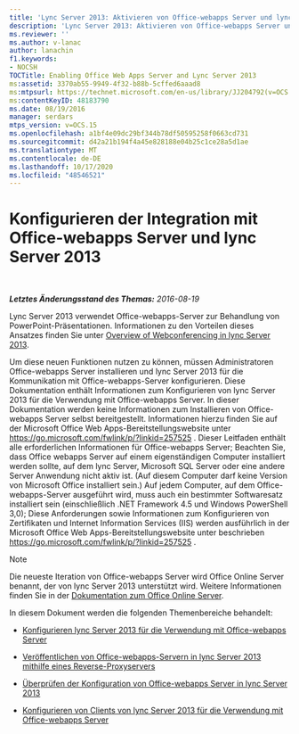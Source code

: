 ```yaml
---
title: 'Lync Server 2013: Aktivieren von Office-webapps Server und lync Server 2013'
description: 'Lync Server 2013: Aktivieren von Office-webapps Server und lync Server 2013.'
ms.reviewer: ''
ms.author: v-lanac
author: lanachin
f1.keywords:
- NOCSH
TOCTitle: Enabling Office Web Apps Server and Lync Server 2013
ms:assetid: 3370ab55-9949-4f32-b88b-5cffed6aaad8
ms:mtpsurl: https://technet.microsoft.com/en-us/library/JJ204792(v=OCS.15)
ms:contentKeyID: 48183790
ms.date: 08/19/2016
manager: serdars
mtps_version: v=OCS.15
ms.openlocfilehash: a1bf4e09dc29bf344b78df50595258f0663cd731
ms.sourcegitcommit: d42a21b194f4a45e828188e04b25c1ce28a5d1ae
ms.translationtype: MT
ms.contentlocale: de-DE
ms.lasthandoff: 10/17/2020
ms.locfileid: "48546521"
---
```

# <a name="configuring-integration-with-office-web-apps-server-and-lync-server-2013"></a>Konfigurieren der Integration mit Office-webapps Server und lync Server 2013

<div data-xmlns="http://www.w3.org/1999/xhtml">

<div class="topic" data-xmlns="http://www.w3.org/1999/xhtml" data-msxsl="urn:schemas-microsoft-com:xslt" data-cs="https://msdn.microsoft.com/">

<div data-asp="https://msdn2.microsoft.com/asp">



</div>

<div id="mainSection">

<div id="mainBody">

<span> </span>

_**Letztes Änderungsstand des Themas:** 2016-08-19_

Lync Server 2013 verwendet Office-webapps-Server zur Behandlung von PowerPoint-Präsentationen. Informationen zu den Vorteilen dieses Ansatzes finden Sie unter [Overview of Webconferencing in lync Server 2013](lync-server-2013-web-conferencing-overview.md).

Um diese neuen Funktionen nutzen zu können, müssen Administratoren Office-webapps Server installieren und lync Server 2013 für die Kommunikation mit Office-webapps-Server konfigurieren. Diese Dokumentation enthält Informationen zum Konfigurieren von lync Server 2013 für die Verwendung mit Office-webapps Server. In dieser Dokumentation werden keine Informationen zum Installieren von Office-webapps Server selbst bereitgestellt. Informationen hierzu finden Sie auf der Microsoft Office Web Apps-Bereitstellungswebsite unter <https://go.microsoft.com/fwlink/p/?linkid=257525> . Dieser Leitfaden enthält alle erforderlichen Informationen für Office-webapps Server; Beachten Sie, dass Office webapps Server auf einem eigenständigen Computer installiert werden sollte, auf dem lync Server, Microsoft SQL Server oder eine andere Server Anwendung nicht aktiv ist. (Auf diesem Computer darf keine Version von Microsoft Office installiert sein.) Auf jedem Computer, auf dem Office-webapps-Server ausgeführt wird, muss auch ein bestimmter Softwaresatz installiert sein (einschließlich .NET Framework 4.5 und Windows PowerShell 3,0); Diese Anforderungen sowie Informationen zum Konfigurieren von Zertifikaten und Internet Information Services (IIS) werden ausführlich in der Microsoft Office Web Apps-Bereitstellungswebsite unter beschrieben <https://go.microsoft.com/fwlink/p/?linkid=257525> .

<div>


> [!NOTE]  
> Die neueste Iteration von Office-webapps Server wird Office Online Server benannt, der von lync Server 2013 unterstützt wird. Weitere Informationen finden Sie in der <A href="https://technet.microsoft.com/library/jj219456(v=office.16).aspx">Dokumentation zum Office Online Server</A>.



</div>

In diesem Dokument werden die folgenden Themenbereiche behandelt:

  - [Konfigurieren lync Server 2013 für die Verwendung mit Office-webapps Server](lync-server-2013-configuring-lync-server-2013-to-work-with-office-web-apps-server.md)

  - [Veröffentlichen von Office-webapps-Servern in lync Server 2013 mithilfe eines Reverse-Proxyservers](lync-server-2013-publishing-office-web-apps-server-using-a-reverse-proxy-server.md)

  - [Überprüfen der Konfiguration von Office-webapps Server in lync Server 2013](lync-server-2013-validating-the-configuration-of-office-web-apps-server.md)

  - [Konfigurieren von Clients von lync Server 2013 für die Verwendung mit Office-webapps Server](lync-server-2013-configuring-clients-for-use-with-office-web-apps-server.md)

</div>

<span> </span>

</div>

</div>

</div>

